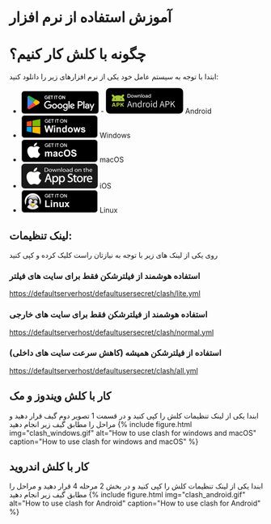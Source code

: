 
# آموزش استفاده از نرم افزار

# چگونه با کلش کار کنیم؟
ابتدا با توجه به سیستم عامل خود یکی از نرم افزارهای زیر را دانلود کنید:
- [![Android: Google Play](/images/google-play-badge.png)](https://play.google.com/store/apps/details?id=com.github.kr328.clash) - [![Android: APK](/images/android-apk-badge.png)](/defaultusersecret/gh/Kr328/ClashForAndroid/releases/download/v2.5.11/cfa-2.5.11-premium-universal-release.apk) Android
- [![Windows](/images/BadgeWindows.png)](/defaultusersecret/Fndroid/clash_for_windows_pkg/releases/download/0.20.4/Clash.for.Windows.Setup.0.20.4.exe) Windows
- [![macOS](/images/BadgeMacOS.png)](/defaultusersecret/Fndroid/clash_for_windows_pkg/releases/download/0.20.4/Clash.for.Windows-0.20.4.dmg) macOS
- [![iOS: Shadowlink](/images/badgeiOS.png)](https://apps.apple.com/us/app/shadowlink-shadowsocks-vpn/id1439686518) iOS
- [![Linux](/images/BadgeLinux.png)](/defaultusersecret/Fndroid/clash_for_windows_pkg/releases/download/0.20.5/Clash.for.Windows-0.20.5-x64-linux.tar.gz) Linux





## لینک تنظیمات:
روی یکی از لینک های زیر با توجه به نیازتان راست کلیک کرده و کپی کنید
### استفاده هوشمند از فیلترشکن فقط برای سایت های فیلتر

<a href="https://defaultserverhost/defaultusersecret/clash/lite.yml">https://defaultserverhost/defaultusersecret/clash/lite.yml</a>

### استفاده هوشمند از فیلترشکن فقط برای سایت های خارجی

<a href="https://defaultserverhost/defaultusersecret/clash/normal.yml">https://defaultserverhost/defaultusersecret/clash/normal.yml</a>

### استفاده از فیلترشکن همیشه (کاهش سرعت سایت های داخلی)

<a href="https://defaultserverhost/defaultusersecret/clash/all.yml">https://defaultserverhost/defaultusersecret/clash/all.yml</a>

## کار با کلش ویندوز و مک
  

ابندا یکی از لینک تنظیمات کلش را کپی کنید و در قسمت 1 تصویر دوم گیف قرار دهید و مراحل را مطابق گیف زیر انجام دهید
{% include figure.html img="clash_windows.gif" alt="How to use clash for windows and macOS" caption="How to use clash for windows and macOS" %}


## کار با کلش اندروید
ابندا یکی از لینک تنظیمات کلش را کپی کنید و در بخش 2 مرحله 4 قرار دهید و مراحل را مطابق گیف زیر انجام دهید
{% include figure.html img="clash_android.gif" alt="How to use clash for Android" caption="How to use clash for Android" %}


<script>
  secret=document.location.pathname.split('/')[1];
  host=document.location.host;
  codes=document.getElementsByTagName('code');
  for (i=0; i<codes.length;i++){
    codes[i].innerHTML=codes[i].innerHTML.replaceAll('defaultusersecret',secret);
    codes[i].innerHTML=codes[i].innerHTML.replaceAll('defaultserverhost',host);
  }

  as=document.getElementsByTagName('a');
  for (i=0; i<as.length;i++){
    as[i].href=as[i].href.replaceAll('defaultusersecret',secret);
    as[i].href=as[i].href.replaceAll('defaultserverhost',host);
    as[i].innerHTML=as[i].innerHTML.replaceAll('defaultusersecret',secret);
    as[i].innerHTML=as[i].innerHTML.replaceAll('defaultserverhost',host);
  }

</script>

